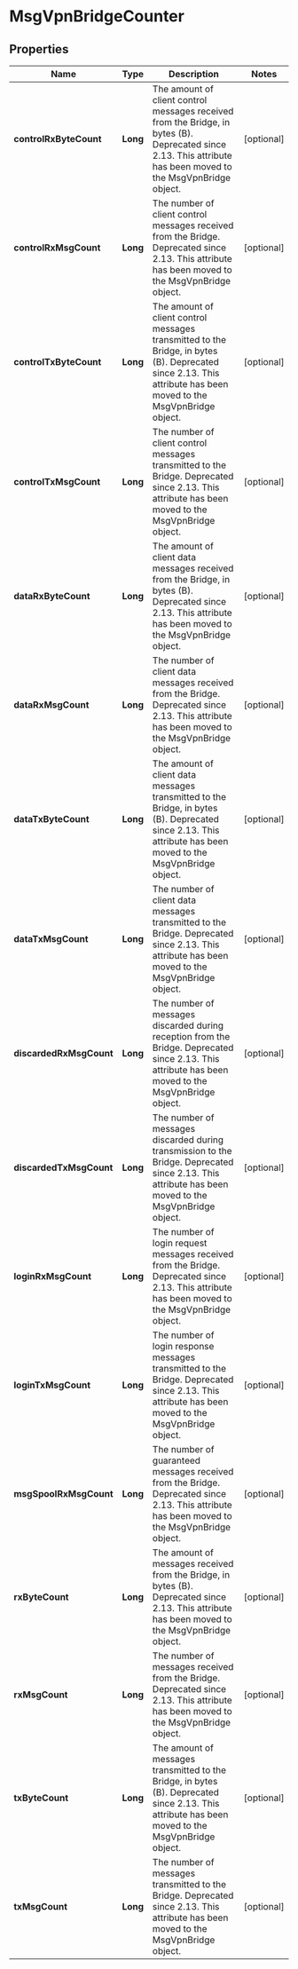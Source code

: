 
# MsgVpnBridgeCounter

## Properties
Name | Type | Description | Notes
------------ | ------------- | ------------- | -------------
**controlRxByteCount** | **Long** | The amount of client control messages received from the Bridge, in bytes (B). Deprecated since 2.13. This attribute has been moved to the MsgVpnBridge object. |  [optional]
**controlRxMsgCount** | **Long** | The number of client control messages received from the Bridge. Deprecated since 2.13. This attribute has been moved to the MsgVpnBridge object. |  [optional]
**controlTxByteCount** | **Long** | The amount of client control messages transmitted to the Bridge, in bytes (B). Deprecated since 2.13. This attribute has been moved to the MsgVpnBridge object. |  [optional]
**controlTxMsgCount** | **Long** | The number of client control messages transmitted to the Bridge. Deprecated since 2.13. This attribute has been moved to the MsgVpnBridge object. |  [optional]
**dataRxByteCount** | **Long** | The amount of client data messages received from the Bridge, in bytes (B). Deprecated since 2.13. This attribute has been moved to the MsgVpnBridge object. |  [optional]
**dataRxMsgCount** | **Long** | The number of client data messages received from the Bridge. Deprecated since 2.13. This attribute has been moved to the MsgVpnBridge object. |  [optional]
**dataTxByteCount** | **Long** | The amount of client data messages transmitted to the Bridge, in bytes (B). Deprecated since 2.13. This attribute has been moved to the MsgVpnBridge object. |  [optional]
**dataTxMsgCount** | **Long** | The number of client data messages transmitted to the Bridge. Deprecated since 2.13. This attribute has been moved to the MsgVpnBridge object. |  [optional]
**discardedRxMsgCount** | **Long** | The number of messages discarded during reception from the Bridge. Deprecated since 2.13. This attribute has been moved to the MsgVpnBridge object. |  [optional]
**discardedTxMsgCount** | **Long** | The number of messages discarded during transmission to the Bridge. Deprecated since 2.13. This attribute has been moved to the MsgVpnBridge object. |  [optional]
**loginRxMsgCount** | **Long** | The number of login request messages received from the Bridge. Deprecated since 2.13. This attribute has been moved to the MsgVpnBridge object. |  [optional]
**loginTxMsgCount** | **Long** | The number of login response messages transmitted to the Bridge. Deprecated since 2.13. This attribute has been moved to the MsgVpnBridge object. |  [optional]
**msgSpoolRxMsgCount** | **Long** | The number of guaranteed messages received from the Bridge. Deprecated since 2.13. This attribute has been moved to the MsgVpnBridge object. |  [optional]
**rxByteCount** | **Long** | The amount of messages received from the Bridge, in bytes (B). Deprecated since 2.13. This attribute has been moved to the MsgVpnBridge object. |  [optional]
**rxMsgCount** | **Long** | The number of messages received from the Bridge. Deprecated since 2.13. This attribute has been moved to the MsgVpnBridge object. |  [optional]
**txByteCount** | **Long** | The amount of messages transmitted to the Bridge, in bytes (B). Deprecated since 2.13. This attribute has been moved to the MsgVpnBridge object. |  [optional]
**txMsgCount** | **Long** | The number of messages transmitted to the Bridge. Deprecated since 2.13. This attribute has been moved to the MsgVpnBridge object. |  [optional]



